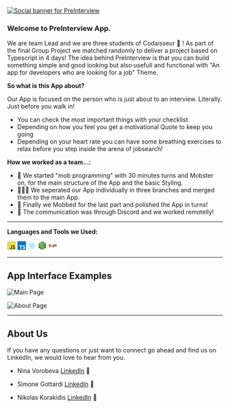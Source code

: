 [![Social banner for PreInterview](https://github.com/simottardi/prenterview/blob/development/screenshots/title.png)](nikolaskorakidis.com)

### Welcome to PreInterview App.

We are team Lead and we are three students of Codaisseur 🚀 !
As part of the final Group Project we matched randomly to deliver a project based on Typescript in 4 days!
The idea behind PreInterview is that you can build something simple and good looking but also usefull and functional with "An app for developers who are looking for a job" Theme.

**So what is this App about?**

Our App is focused on the person who is just about to an interview. Literally. Just before you walk in!

- You can check the most important things with your checklist
- Depending on how you feel you get a motivational Quote to keep you going
- Depending on your heart rate you can have some breathing exercises to relax before you step inside the arena of jobsearch!

**How we worked as a team...:**

- 🌱 We started "mob programming" with 30 minutes turns and Mobster on, for the main structure of the App and the basic Styling.
- 👨🏽‍💻 We seperated our App individually in three branches and merged them to the main App.
- 🌱 Finally we Mobbed for the last part and polished the App in turns!
- 💬 The communication was through Discord and we worked remotelly!

---

**Languages and Tools we Used:**

<code><img height="20" src="https://raw.githubusercontent.com/github/explore/80688e429a7d4ef2fca1e82350fe8e3517d3494d/topics/javascript/javascript.png"></code>
<code><img height="20" src="https://raw.githubusercontent.com/github/explore/80688e429a7d4ef2fca1e82350fe8e3517d3494d/topics/typescript/typescript.png"></code>
<code><img height="20" src="https://raw.githubusercontent.com/github/explore/80688e429a7d4ef2fca1e82350fe8e3517d3494d/topics/react/react.png"></code>
<img height="20" src="https://raw.githubusercontent.com/github/explore/80688e429a7d4ef2fca1e82350fe8e3517d3494d/topics/nodejs/nodejs.png"></code>
<code><img height="20" src="https://raw.githubusercontent.com/github/explore/80688e429a7d4ef2fca1e82350fe8e3517d3494d/topics/git/git.png"></code>

---

## App Interface Examples

![Main Page](https://github.com/simottardi/prenterview/blob/development/screenshots/mainpage.png)

![About Page](https://github.com/simottardi/prenterview/blob/development/screenshots/about.png)

---

## About Us

If you have any questions or just want to connect go ahead and find us on LinkedIn, we would love to hear from you.

- Nina Vorobeva <a href="https://www.linkedin.com/in/nina-vorobeva-86a476161/">LinkedIn</a> 💼

- Simone Gottardi <a href="https://www.linkedin.com/in/simone-gottardi-090872a8/">LinkedIn</a> 💼

- Nikolas Korakidis <a href="https://www.linkedin.com/in/nikolas-korakidis-380b791aa/">LinkedIn</a> 💼
